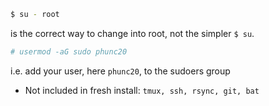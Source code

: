 ```bash
$ su - root
```
is the correct way to change into root, not the simpler `$ su`.


```bash
# usermod -aG sudo phunc20
```
i.e. add your user, here `phunc20`, to the sudoers group


- Not included in fresh install: `tmux, ssh, rsync, git, bat`
